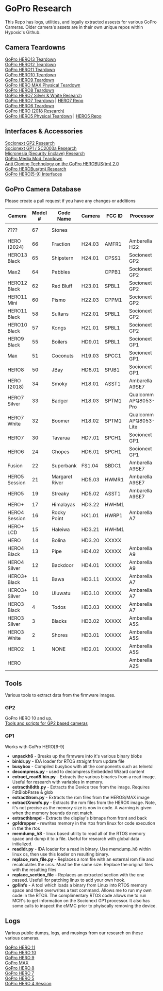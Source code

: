 # GoPro Research

This Repo has logs, utilities, and legally extracted assests for various GoPro Cameras. Older camera's assets are in their own unique repos within Hypoxic's Github.

## Camera Teardowns 
[GoPro HERO13 Teardown](https://gethypoxic.com/blogs/technical/gopro-hero13-black-teardown)   
[GoPro HERO12 Teardown](https://gethypoxic.com/blogs/technical/gopro-hero12-teardown-gopro-max2-sneak-peak)   
[GoPro HERO11 Teardown](https://gethypoxic.com/blogs/technical/gopro-hero11-teardown)   
[GoPro HERO10 Teardown](https://gethypoxic.com/blogs/technical/gopro-hero10-teardown)   
[GoPro HERO9 Teardown](https://gethypoxic.com/blogs/technical/gopro-hero9-teardown)   
[GoPro HERO MAX Physical Teardown](https://gethypoxic.com/blogs/technical/gopro-max-teardown)  
[GoPro HERO8 Teardown](https://gethypoxic.com/blogs/technical/gopro-hero8-teardown)    
[GoPro HERO7 Silver & White Research](https://gethypoxic.com/blogs/technical/gopro-hero7-silver-gopro-hero7-white-research)  
[GoPro HERO7 Teardown](https://gethypoxic.com/blogs/technical/gopro-hero7-teardown) | [HERO7 Repo](https://github.com/hypoxic/gopro-HERO7)  
[GoPro HERO6 Teardown](https://gethypoxic.com/blogs/technical/gopro-hero6-teardown-preliminary)  
[GoPro HERO (2018 Research)](https://gethypoxic.com/blogs/technical/latest-gopro-hero-is-actually-a-gopro-hero5)  
[GoPro HERO5 Physical Teardown](https://gethypoxic.com/blogs/technical/gopro-hero5-tear-down-and-software-study) | [HERO5 Repo](https://github.com/hypoxic/hero5)

## Interfaces & Accessories
[Socionext GP2 Research](https://gethypoxic.com/blogs/technical/socionext-gopro-gp2-research)   
[Socionext GP1 / SC2000a Research](https://gethypoxic.com/blogs/technical/socionext-gp1-sc2000a-study)   
[Micronesia (Security Enclave) Research](https://gethypoxic.com/blogs/technical/a-practical-guide-for-cracking-aes-128-encrypted-firmware-updates)  
[GoPro Media Mod Teardown](https://gethypoxic.com/blogs/technical/gopro-media-mod-teardown)   
[Anti Cloning Technology on the GoPro HEROBUS(tm) 2.0](https://gethypoxic.com/blogs/technical/anti-cloning-technology-on-the-gopro-herobus-2-0?_pos=2&_sid=d65b56eb9&_ss=r)  
[GoPro HEROBus(tm) Research](https://gethypoxic.com/blogs/technical/gopro-herobus-for-gopro-hero5)  
[GoPro HERO\[5-9\] Interfaces](https://gethypoxic.com/blogs/technical/gopro-hero5-interfaces)  

## GoPro Camera Database
Please create a pull request if you have any changes or additions

|Camera       |Model #|Code Name     |Camera|FCC ID|Processor   |Sensor       |Wifi/BT |Notes |
|-------------|-------|--------------|------|------|------------|-------------|--------|--|
|????         |67     |Stones        |      |      |            |             |        |Might be transcoder  |
|HERO (2024)  |66     |Fraction      |H24.03|AMFR1 |Ambarella H22|Sony IMX688? |BCM43456|Chicony Whitelabelled |
|HERO13 Black |65     |Shipstern     |H24.01|CPSS1 |Socionext GP2|Sony IMX677L |BCM4381 |  |
|Max2         |64     |Pebbles       |      |CPPB1 |Socionext GP2|Sony IMX677L |        |  |
|HERO12 Black |62     |Red Bluff     |H23.01|SPBL1 |Socionext GP2 |Sony IMX677L |QCA9377 |  |
|HERO11 Mini  |60     |Pismo         |H22.03|CPPM1 |Socionext GP2|Sony IMX677L |QCA9377 |  |
|HERO11 Black |58     |Sultans       |H22.01|SPBL1 |Socionext GP2|Sony IMX677L |QCA9377 |  |
|HERO10 Black |57     |Kongs         |H21.01|SPBL1 |Socionext GP2|Sony IMX677  |QCA9377 |  |
|HERO9 Black  |55     |Boilers       |HD9.01|SPBL1 |Socionext GP1|Sony IMX677  |QCA9377 |  |
|Max          |51     |Coconuts      |H19.03|SPCC1 |Socionext GP1|Sony IMX577  |QCA9377 |  |
|HERO8        |50     |JBay          |HD8.01|SPJB1 |Socionext GP1|Sony IMX277  |QCA9377 |  |
|HERO (2018)  |34     |Smoky         |H18.01|ASST1 |Ambarella A9SE7|Sony IMX117  |QCA9377 |  |
|HERO7 Silver |33     |Badger        |H18.03|SPTM1 |Qualcomm APQ8053-Pro |Sony IMX458  |        |  |
|HERO7 White  |32     |Boomer        |H18.02|SPTM1 |Qualcomm APQ8053-Lite|Sony IMX458  |        |  |
|HERO7        |30     |Tavarua       |HD7.01|SPCH1 |Socionext GP1|Sony IMX277  |QCA9377 |  |
|HERO6        |24     |Chopes        |HD6.01|SPCH1 |Socionext GP1|Sony IMX277  |QCA9377 |  |
|Fusion       |22     |Superbank     |FS1.04|SBDC1 |Ambarella A9SE7|             |QCA9377 |  |
|HERO5 Session|21     |Margaret River|HD5.03|HWMR1 |Ambarella A9SE7|Sony IMX117  |QCA9377 |  |
|HERO5        |19     |Streaky       |HD5.02|ASST1 |Ambarella A9SE7|Sony IMX117  |QCA9377 |  |
|HERO+        |17     |Himalayas     |HD3.22|HWHM1 |            |             |        |  |
|HERO4 Session|16     |Rocky Point   |HX1.01|HWRP1 |Ambarella A7|Sony IMX117  |QCA6134X|  |
|HERO+ LCD    |15     |Haleiwa       |HD3.21|HWHM1 |            |             |        |  |
|HERO         |14     |Bolina        |HD3.20|XXXXX |            |             |        |  |
|HERO4 Black  |13     |Pipe          |HD4.02|XXXXX |Ambarella A9|Sony IMX117  |QCA6134X|  |
|HERO4 Silver |12     |Backdoor      |HD4.01|XXXXX |Ambarella A9|Sony IMX117  |QCA6134X|  |
|HERO3+ Black |11     |Bawa          |HD3.11|XXXXX |Ambarella A7|Sony IMX117  |        |  |
|HERO3+ Silver|10     |Uluwatu       |HD3.10|XXXXX |Ambarella A7|             |        |  |
|HERO3 Black  |4      |Todos         |HD3.03|XXXXX |Ambarella A7|Sony IMX117  |        |  |
|HERO3 Silver |3      |Blacks        |HD3.02|XXXXX |Ambarella A5S|MY9F002      |        |  |
|HERO3 White  |2      |Shores        |HD3.01|XXXXX |Ambarella A5S|MT9P001      |        |  |
|HERO2        |1      |NONE          |HD2.01|XXXXX |Ambarella A5S|MY9F002      |        |  |
|HERO         |       |              |      |      |Ambarella A2S|MT9P006I12STC|        |  |

## Tools 
Various tools to extract data from the firmware images. 

### GP2
GoPro HERO 10 and up.  
[Tools and scripts for GP2 based cameras](tools/GP2/readme.md)

### GP1
Works with GoPro HERO\[6-9\]
*   **unpackh6** - Breaks up the firmware into it's various binary blobs
*   **binldr.py** - IDA loader for RTOS straight from update file
*   **busybox** - Compiled busybox with all the components such as telnetd 
*   **decompress.py** - used to decompress Embedded Wizard content
*   **extract_read8.bin.py** - Extracts the various binaries from a read image. Useful for research with variables in memory. 
*   **extracth8dtb.py** - Extracts the Device tree from the image. Requires FdtBlobParse & glob
*   **extract8rom.py** - Extracts the rom files from the HERO8/MAX image
*   **extractXromfs.py** - Extracts the rom files from the HEROX image. Note, it's not precise as the memory size is now in code. A warning is given when the memory bounds do not match. 
*   **extracthbmpd** - Extracts the display's bitmaps from front and back
*   **gp1dropper** - rewrites memory in the rtos from linux for code execution in the the rtos
*   **memdump_h8** - linux based utility to read all of the RTOS memory space and dump it to a file. Useful for research with global data initialized. 
*   **readldr.py** - IDA loader for a read in binary. Use memdump_h8 within linux os, then use this loader on resulting binary.
*   **replace_rom_file.py** - Replaces a rom file with an external rom file and recalculates the crcs. Must be the same size. Replace the original files with the resulting files
*   **replace_section_file** - Replaces an extracted section with the one passed. Usefull for patching linux to add your own hook. 
*   **gp1info** - A tool which loads a binary from Linux into RTOS memory space and then overwrites a test command. Allows me to run my own code in the RTOS. 
The complimentary RTOS code allows me to run MCR's to get information on the Socionext GP1 processor. It also has some calls to inspect the eMMC prior to phyiscally removing the device. 

## Logs
Various public dumps, logs, and musings from our research on these various cameras.   

[GoPro HERO 11](https://github.com/hypoxic/GoPro-Research/tree/master/GoPro%20HERO11)  
[GoPro HERO 10](https://github.com/hypoxic/GoPro-Research/tree/master/GoPro%20HERO10)  
[GoPro HERO 9](https://github.com/hypoxic/GoPro-Research/tree/master/Gopro%20HERO9)  
[GoPro MAX](https://github.com/hypoxic/GoPro-Research/tree/master/GoPro_Max)   
[GoPro HERO 8](https://github.com/hypoxic/GoPro-Research/tree/master/GoPro%20HERO8)  
[GoPro HERO 7](https://github.com/hypoxic/gopro-HERO7)   
[GoPro HERO 5](https://github.com/hypoxic/hero5)   
[GoPro HERO 4 Session](https://github.com/hypoxic/hero4-session)  

